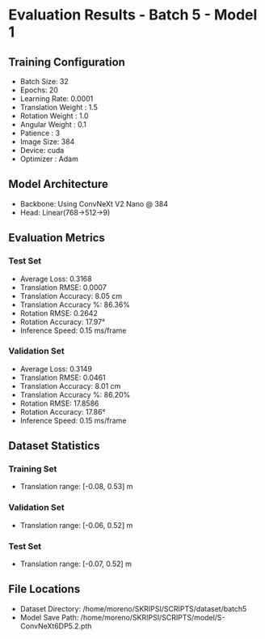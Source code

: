 # Evaluation Results - Batch 5 - Model 1

## Training Configuration
- Batch Size: 32
- Epochs: 20
- Learning Rate: 0.0001
- Translation Weight : 1.5
- Rotation Weight : 1.0
- Angular Weight : 0.1
- Patience : 3
- Image Size: 384
- Device: cuda
- Optimizer : Adam

## Model Architecture
- Backbone: Using ConvNeXt V2 Nano @ 384
- Head: Linear(768->512->9)

## Evaluation Metrics

### Test Set
- Average Loss: 0.3168
- Translation RMSE: 0.0007
- Translation Accuracy: 8.05 cm
- Translation Accuracy %: 86.36%
- Rotation RMSE: 0.2642
- Rotation Accuracy: 17.97°
- Inference Speed: 0.15 ms/frame

### Validation Set
- Average Loss: 0.3149
- Translation RMSE: 0.0461
- Translation Accuracy: 8.01 cm
- Translation Accuracy %: 86.20%
- Rotation RMSE: 17.8586
- Rotation Accuracy: 17.86°
- Inference Speed: 0.15 ms/frame

## Dataset Statistics
### Training Set
- Translation range: [-0.08, 0.53] m

### Validation Set
- Translation range: [-0.06, 0.52] m

### Test Set
- Translation range: [-0.07, 0.52] m

## File Locations
- Dataset Directory: /home/moreno/SKRIPSI/SCRIPTS/dataset/batch5
- Model Save Path: /home/moreno/SKRIPSI/SCRIPTS/model/S-ConvNeXt6DP5.2.pth
